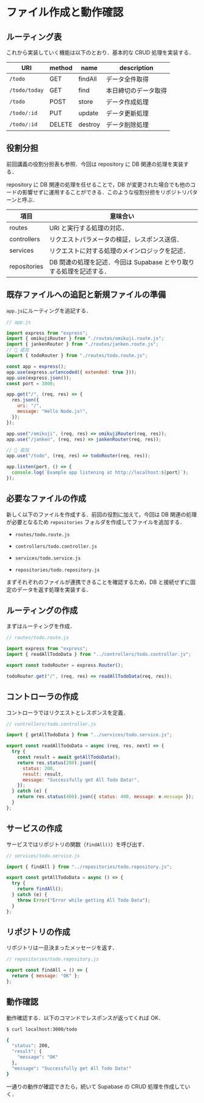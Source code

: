 # ファイル作成と動作確認

## ルーティング表

これから実装していく機能は以下のとおり．基本的な CRUD 処理を実装する．

| URI           | method | name    | description          |
| ------------- | ------ | ------- | -------------------- |
| `/todo`       | GET    | findAll | データ全件取得       |
| `/todo/today` | GET    | find    | 本日締切のデータ取得 |
| `/todo`       | POST   | store   | データ作成処理       |
| `/todo/:id`   | PUT    | update  | データ更新処理       |
| `/todo/:id`   | DELETE | destroy | データ削除処理       |

## 役割分担

前回講義の役割分担表も参照．今回は repository に DB 関連の処理を実装する．

repository に DB 関連の処理を任せることで，DB が変更された場合でも他のコードの影響せずに運用することができる．このような役割分担をリポジトリパターンと呼ぶ．

| 項目         | 意味合い                                                            |
| ------------ | ------------------------------------------------------------------- |
| routes       | URI と実行する処理の対応．                                          |
| controllers  | リクエストパラメータの検証，レスポンス送信．                        |
| services     | リクエストに対する処理のメインロジックを記述．                      |
| repositories | DB 関連の処理を記述．今回は Supabase とやり取りする処理を記述する． |

## 既存ファイルへの追記と新規ファイルの準備

`app.js`にルーティングを追記する．

```js
// app.js

import express from "express";
import { omikujiRouter } from "./routes/omikuji.route.js";
import { jankenRouter } from "./routes/janken.route.js";
// 🔽 追加
import { todoRouter } from "./routes/todo.route.js";

const app = express();
app.use(express.urlencoded({ extended: true }));
app.use(express.json());
const port = 3000;

app.get("/", (req, res) => {
  res.json({
    uri: "/",
    message: "Hello Node.js!",
  });
});

app.use("/omikuji", (req, res) => omikujiRouter(req, res));
app.use("/janken", (req, res) => jankenRouter(req, res));

// 🔽 追加
app.use("/todo", (req, res) => todoRouter(req, res));

app.listen(port, () => {
  console.log(`Example app listening at http://localhost:${port}`);
});
```

## 必要なファイルの作成

新しく以下のファイルを作成する．前回の役割に加えて，今回は DB 関連の処理が必要となるため `repositories` フォルダを作成してファイルを追加する．

- `routes/todo.route.js`

- `controllers/todo.controller.js`

- `services/todo.service.js`

- `repositories/todo.repository.js`

まずそれぞれのファイルが連携できることを確認するため，DB と接続せずに固定のデータを返す処理を実装する．

## ルーティングの作成

まずはルーティングを作成．

```js
// routes/todo.route.js

import express from "express";
import { readAllTodoData } from "../controllers/todo.controller.js";

export const todoRouter = express.Router();

todoRouter.get("/", (req, res) => readAllTodoData(req, res));
```

## コントローラの作成

コントローラではリクエストとレスポンスを定義．

```js
// controllers/todo.controller.js

import { getAllTodoData } from "../services/todo.service.js";

export const readAllTodoData = async (req, res, next) => {
  try {
    const result = await getAllTodoData();
    return res.status(200).json({
      status: 200,
      result: result,
      message: "Successfully get All Todo Data!",
    });
  } catch (e) {
    return res.status(400).json({ status: 400, message: e.message });
  }
};
```

## サービスの作成

サービスではリポジトリの関数（`findAll()`）を呼び出す．

```js
// services/todo.service.js

import { findAll } from "../repositories/todo.repository.js";

export const getAllTodoData = async () => {
  try {
    return findAll();
  } catch (e) {
    throw Error("Error while getting All Todo Data");
  }
};
```

## リポジトリの作成

リポジトリは一旦決まったメッセージを返す．

```js
// repositories/todo.repository.js

export const findAll = () => {
  return { message: "OK" };
};
```

## 動作確認

動作確認する．以下のコマンドでレスポンスが返ってくれば OK．

```bash
$ curl localhost:3000/todo

{
  "status": 200,
  "result": {
    "message": "OK"
  },
  "message": "Successfully get All Todo Data!"
}

```

一通りの動作が確認できたら，続いて Supabase の CRUD 処理を作成していく．
